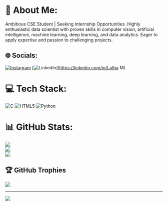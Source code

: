 # 💫 About Me:
Ambitious CSE Student | Seeking Internship Opportunities .Highly enthusiastic data scientist with proven skills in computer vision, artificial intelligence, machine learning, deep learning, and data analytics. Eager to apply expertise and passion to challenging projects.


## 🌐 Socials:
[![Instagram](https://img.shields.io/badge/Instagram-%23E4405F.svg?logo=Instagram&logoColor=white)](https://instagram.com/latha_gow_da) [![LinkedIn](https://img.shields.io/badge/LinkedIn-%230077B5.svg?logo=linkedin&logoColor=white)](https://linkedin.com/in/Latha M) 

# 💻 Tech Stack:
![C](https://img.shields.io/badge/c-%2300599C.svg?style=flat&logo=c&logoColor=white) ![HTML5](https://img.shields.io/badge/html5-%23E34F26.svg?style=flat&logo=html5&logoColor=white) ![Python](https://img.shields.io/badge/python-3670A0?style=flat&logo=python&logoColor=ffdd54)
# 📊 GitHub Stats:
![](https://github-readme-stats.vercel.app/api?username=Latha-gowda&theme=blue_navy&hide_border=false&include_all_commits=true&count_private=true)<br/>
![](https://github-readme-streak-stats.herokuapp.com/?user=Latha-gowda&theme=blue_navy&hide_border=false)<br/>
![](https://github-readme-stats.vercel.app/api/top-langs/?username=Latha-gowda&theme=blue_navy&hide_border=false&include_all_commits=true&count_private=true&layout=compact)

## 🏆 GitHub Trophies
![](https://github-profile-trophy.vercel.app/?username=Latha-gowda&theme=radical&no-frame=false&no-bg=true&margin-w=4)

---
[![](https://visitcount.itsvg.in/api?id=Latha-gowda&icon=0&color=0)](https://visitcount.itsvg.in)

<!-- Proudly created with GPRM ( https://gprm.itsvg.in ) -->
